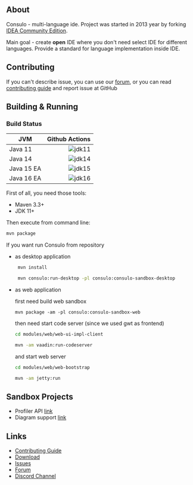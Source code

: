 ## About

Consulo - multi-language ide. Project was started in 2013 year by forking [IDEA Community Edition](https://github.com/JetBrains/intellij-community).

Main goal - create **open** IDE where you don't need select IDE for different languages. Provide a standard for language implementation inside IDE.

## Contributing

If you can't describe issue, you can use our [forum](https://discuss.consulo.io/), or you can read [contributing guide](https://github.com/consulo/consulo/blob/master/CONTRIBUTING.md)  and report issue at GitHub

## Building & Running

### Build Status

| JVM           | Github Actions|
| ------------- |-----------------:|
| Java 11       | ![jdk11](https://github.com/consulo/consulo/workflows/jdk11/badge.svg) |
| Java 14       | ![jdk14](https://github.com/consulo/consulo/workflows/jdk14/badge.svg) |
| Java 15 EA    | ![jdk15](https://github.com/consulo/consulo/workflows/jdk15/badge.svg) |
| Java 16 EA    | ![jdk16](https://github.com/consulo/consulo/workflows/jdk16/badge.svg) |

First of all, you need those tools:

 * Maven 3.3+
 * JDK 11+

Then execute from command line:

```sh
mvn package
```

If you want run Consulo from repository
 * as desktop application

   ```sh
    mvn install

    mvn consulo:run-desktop -pl consulo:consulo-sandbox-desktop
   ```

 * as web application

   first need build web sandbox
   ```
   mvn package -am -pl consulo:consulo-sandbox-web
   ```

   then need start code server (since we used gwt as frontend)

   ```sh
   cd modules/web/web-ui-impl-client

   mvn -am vaadin:run-codeserver
   ```

   and start web server

   ```sh
   cd modules/web/web-bootstrap

   mvn -am jetty:run
   ```

## Sandbox Projects

 * Profiler API [link](https://github.com/consulo/profiler-sandbox)
 * Diagram support [link](https://github.com/consulo/consulo/tree/master/modules/independent/graph-api)

## Links

* [Contributing Guide](https://github.com/consulo/consulo/blob/master/CONTRIBUTING.md)
* [Download](https://consulo.dev)
* [Issues](https://github.com/consulo/consulo/issues)
* [Forum](https://discuss.consulo.io/)
* [Discord Channel](https://discord.gg/Ab3Ka5gTFv)
